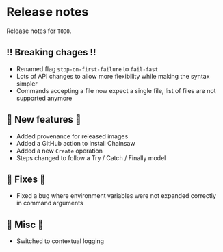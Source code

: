 # Release notes

Release notes for `TODO`.

<!--
## :sparkles: UI changes :sparkles:

## :star: Examples :star:

## :boat: Tutorials :boat:

## :wrench: Fixes :wrench:

## :books: Docs :books:

## :guitar: Misc :guitar:
-->

## :bangbang: Breaking chages :bangbang:

- Renamed flag `stop-on-first-failure` to `fail-fast`
- Lots of API changes to allow more flexibility while making the syntax simpler
- Commands accepting a file now expect a single file, list of files are not supported anymore

## :dizzy: New features :dizzy:

- Added provenance for released images
- Added a GitHub action to install Chainsaw
- Added a new `Create` operation
- Steps changed to follow a Try / Catch / Finally model

## :wrench: Fixes :wrench:

- Fixed a bug where environment variables were not expanded correctly in command arguments

## :guitar: Misc :guitar:

- Switched to contextual logging
